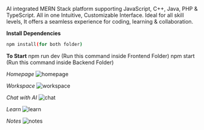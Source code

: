 AI integrated MERN Stack platform supporting JavaScript, C++, Java, PHP & TypeScript. All in one Intuitive, Customizable Interface. Ideal for all skill levels, It offers a seamless experience for coding, learning & collaboration.


**Install Dependencies**
   ```bash
npm install(for both folder)

   ```

**To Start**
npm run dev (Run this command inside Frontend Folder)
npm start (Run this command inside Backend Folder)

*Homepage*
![homepage](https://github.com/user-attachments/assets/040856fa-6beb-44f9-ab00-8036abfabe18)

*Workspace*
![workspace](https://github.com/user-attachments/assets/e00e771a-7d9e-4c7c-afa9-4e5f2596680c)

*Chat with AI*
![chat](https://github.com/user-attachments/assets/b876e1bb-d224-480c-902e-ab3bb974ea77)

*Learn*
![learn](https://github.com/user-attachments/assets/aa83e049-d1c2-4cb9-a88a-b2a67adb1eb2)

*Notes*
![notes](https://github.com/user-attachments/assets/515aec16-a537-479d-a113-fdd484413b37)
